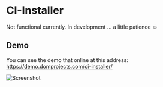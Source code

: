 # CI-Installer

Not functional currently. In development ... a little patience :relaxed:

## Demo
You can see the demo that online at this address: https://demo.domprojects.com/ci-installer/

![Screenshot](https://demo.domprojects.com/ci-installer/screenshot/screenshot.png)